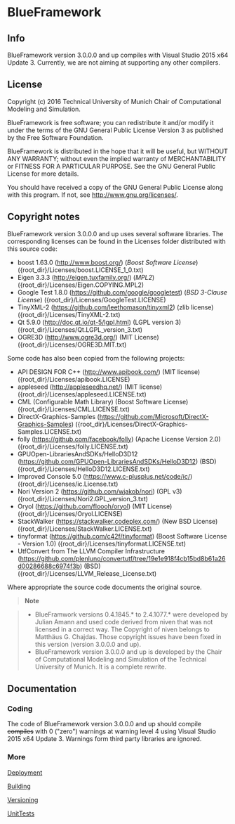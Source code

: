 # BlueFramework

## Info

BlueFramework version 3.0.0.0 and up compiles with Visual Studio 2015 x64 Update 3. Currently, we are not aiming at supporting any other compilers.

## License

Copyright (c) 2016 Technical University of Munich
Chair of Computational Modeling and Simulation.

BlueFramework is free software; you can redistribute it and/or modify
it under the terms of the GNU General Public License Version 3
as published by the Free Software Foundation.

BlueFramework is distributed in the hope that it will be useful,
but WITHOUT ANY WARRANTY; without even the implied warranty of
MERCHANTABILITY or FITNESS FOR A PARTICULAR PURPOSE. See the
GNU General Public License for more details.

You should have received a copy of the GNU General Public License
along with this program. If not, see <http://www.gnu.org/licenses/>.

## Copyright notes
BlueFramework version 3.0.0.0 and up uses several software libraries. The corresponding licenses can be found in the Licenses folder distributed with this source code:

* boost 1.63.0 (http://www.boost.org/) (*Boost Software License*) ({root_dir}/Licenses/boost.LICENSE_1_0.txt)
* Eigen 3.3.3 (http://eigen.tuxfamily.org/) (*MPL2*) ({root_dir}/Licenses/Eigen.COPYING.MPL2)
* Google Test 1.8.0 (https://github.com/google/googletest) (*BSD 3-Clause License*) ({root_dir}/Licenses/GoogleTest.LICENSE)
* TinyXML-2 (https://github.com/leethomason/tinyxml2) (zlib license) ({root_dir}/Licenses/TinyXML-2.txt)
* Qt 5.9.0 (http://doc.qt.io/qt-5/lgpl.html) (LGPL version 3) ({root_dir}/Licenses/Qt.LGPL_version_3.txt)
* OGRE3D (http://www.ogre3d.org/) (MIT License) ({root_dir}/Licenses/OGRE3D.MIT.txt)

Some code has also been copied from the following projects:

* API DESIGN FOR C++ (http://www.apibook.com/) (MIT license) ({root_dir}/Licenses/apibook.LICENSE)
* appleseed (http://appleseedhq.net/) (MIT license) ({root_dir}/Licenses/appleseed.LICENSE.txt)
* CML (Configurable Math Library) (Boost Software License) ({root_dir}/Licenses/CML.LICENSE.txt)
* DirectX-Graphics-Samples (https://github.com/Microsoft/DirectX-Graphics-Samples) ({root_dir}/Licenses/DirectX-Graphics-Samples.LICENSE.txt)
* folly (https://github.com/facebook/folly) (Apache License Version 2.0) ({root_dir}/Licenses/folly.LICENSE.txt)
* GPUOpen-LibrariesAndSDKs/HelloD3D12 (https://github.com/GPUOpen-LibrariesAndSDKs/HelloD3D12) (BSD) ({root_dir}/Licenses/HelloD3D12.LICENSE.txt)
* Improved Console 5.0 (https://www.c-plusplus.net/code/ic/) ({root_dir}/Licenses/ic.License.txt)
* Nori Version 2 (https://github.com/wjakob/nori) (GPL v3) ({root_dir}/Licenses/Nori2.GPL_version_3.txt)
* Oryol (https://github.com/floooh/oryol) (MIT License) ({root_dir}/Licenses/Oryol.LICENSE)
* StackWalker (https://stackwalker.codeplex.com/) (New BSD License) ({root_dir}/Licenses/StackWalker.LICENSE.txt)
* tinyformat (https://github.com/c42f/tinyformat) (Boost Software License - Version 1.0) ({root_dir}/Licenses/tinyformat.LICENSE.txt)
* UtfConvert from  The LLVM Compiler Infrastructure (https://github.com/plenluno/convertutf/tree/19e1e918f4cb15bd8b61a26d00286688c6974f3b) (BSD) ({root_dir}/Licenses/LLVM_Release_License.txt)

Where appropriate the source code documents the original source.

> **Note**

> - BlueFramwork versions 0.4.1845.* to 2.4.1077.* were developed by Julian Amann and used code derived from niven that was not licensed in a correct way. The Copyright of niven belongs to Matthäus G. Chajdas. Those copyright issues have been fixed in this version (version 3.0.0.0 and up).
> - BlueFramework version 3.0.0.0 and up is developed by the Chair of Computational Modeling and Simulation of the Technical University of Munich. It is a complete rewrite.

## Documentation

### Coding

The code of BlueFramework version 3.0.0.0 and up should compile ~~compiles~~ with 0 ("zero") warnings at warning level 4 using Visual Studio 2015 x64 Update 3. Warnings form third party libraries are ignored.

### More
[Deployment](Docs/Deployment.md)

[Building](Docs/Building.md)

[Versioning](Docs/Versioning.md)

[UnitTests](Docs/UnitTests.md)